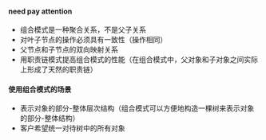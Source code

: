#### need pay attention
- 组合模式是一种聚合关系，不是父子关系
- 对叶子节点的操作必须具有一致性（操作相同）
- 父节点和子节点的双向映射关系
- 用职责链模式提高组合模式的性能（在组合模式中，父对象和子对象之间实际上形成了天然的职责链）

#### 使用组合模式的场景
- 表示对象的部分-整体层次结构（组合模式可以方便地构造一棵树来表示对象的部分-整体结构）
- 客户希望统一对待树中的所有对象

